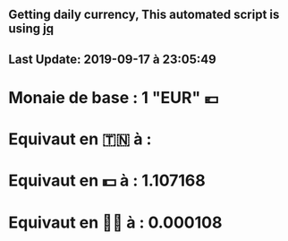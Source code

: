 ## Getting daily currency, This automated script is using [jq](https://stedolan.github.io/jq/)
## Last Update:  2019-09-17 à 23:05:49
 # Monaie de base : 1 "EUR" 💶 
 # Equivaut en 🇹🇳 à :  
 # Equivaut en 💵 à : 1.107168
 # Equivaut en 🐱‍💻 à :  0.000108
